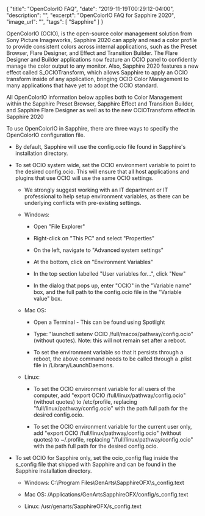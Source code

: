 {
  "title": "OpenColorIO FAQ",
  "date": "2019-11-19T00:29:12-04:00",
  "description": "",
  "excerpt": "OpenColorIO FAQ for Sapphire 2020",
  "image_url": "",
  "tags": [
    "Sapphire"
  ]
}

OpenColorIO (OCIO), is the open-source color management solution from Sony Picture Imageworks, Sapphire 2020 can apply and read a color profile to provide consistent colors across internal applications, such as the Preset Browser, Flare Designer, and Effect and Transition Builder. The Flare Designer and Builder applications now feature an OCIO panel to confidently manage the color output to any monitor. Also, Sapphire 2020 features a new effect called S_OCIOTransform, which allows Sapphire to apply an OCIO transform inside of any application, bringing OCIO Color Management to many applications that have yet to adopt the OCIO standard.

All OpenColorIO information below applies both to Color Management within the Sapphire Preset Browser, Sapphire Effect and Transition Builder, and Sapphire Flare Designer as well as to the new OCIOTransform effect in Sapphire 2020

To use OpenColorIO in Sapphire, there are three ways to specify the OpenColorIO configuration file.

* By default, Sapphire will use the config.ocio file found in Sapphire's installation directory.

* To set OCIO system wide, set the OCIO environment variable to point to the desired config.ocio. This will ensure that all host applications and plugins that use OCIO will use the same OCIO settings.

	* We strongly suggest working with an IT department or IT professional to help setup environment variables, as there can be underlying conflicts with pre-existing settings.

	* Windows:
	
	  * Open "File Explorer"

      * Right-click on "This PC" and select "Properties"
	  
	  * On the left, navigate to "Advanced system settings"
	  
	  * At the bottom, click on "Environment Variables"

      * In the top section labelled "User variables for...", click "New"
	  
	  * In the dialog that pops up, enter "OCIO" in the "Variable name" box, and the full path to the config.ocio file in the "Variable value" box.
	
	* Mac OS:

	  * Open a Terminal - This can be found using Spotlight

	  * Type: "launchctl setenv OCIO /full/macos/pathway/config.ocio" (without quotes). Note: this will not remain set after a reboot.

	  * To set the environment variable so that it persists through a reboot, the above command needs to be called through a .plist file in /Library/LaunchDaemons.

	* Linux:

	  * To set the OCIO environment variable for all users of the computer, add "export OCIO /full/linux/pathway/config.ocio" (without quotes) to /etc/profile, replacing "full/linux/pathway/config.ocio" with the path full path for the desired config.ocio.
	  
	  * To set the OCIO environment variable for the current user only, add "export OCIO /full/linux/pathway/config.ocio" (without quotes) to ~/.profile, replacing "/full/linux/pathway/config.ocio" with the path full path for the desired config.ocio.

* To set OCIO for Sapphire only, set the ocio_config flag inside the s_config file that shipped with Sapphire and can be found in the Sapphire installation directory.

	* Windows: C:\Program Files\GenArts\SapphireOFX\s_config.text

	* Mac OS: /Applications/GenArtsSapphireOFX/config/s_config.text

	* Linux: /usr/genarts/SapphireOFX/s_config.text